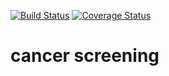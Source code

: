 [![Build Status](https://travis-ci.com/cancer-study/cancer-screening.svg?branch=develop)](https://travis-ci.com/cancer-study/cancer-screening) [![Coverage Status](https://coveralls.io/repos/github/cancer-study/cancer-screening/badge.svg?branch=develop)](https://coveralls.io/github/cancer-study/cancer-screening?branch=develop)


# cancer screening

